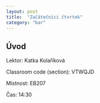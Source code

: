 ```yaml
---
layout: post
title:  "Začátečníci čtvrtek"
category: "bar"
--- 
```


## Úvod

Lektor: Katka Kolaříková

Classroom code (section): VTWQJD

Místnost: EB207

Čas: 14:30





